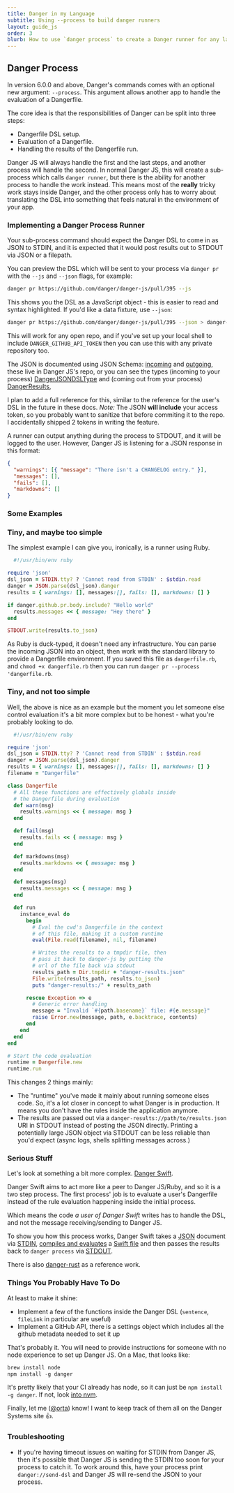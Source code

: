 ```yaml
---
title: Danger in my Language
subtitle: Using --process to build danger runners
layout: guide_js
order: 3
blurb: How to use `danger process` to create a Danger runner for any language.
---
```


## Danger Process

In version 6.0.0 and above, Danger's commands comes with an optional new argument: `--process`. This argument allows
another app to handle the evaluation of a Dangerfile.

The core idea is that the responsibilities of Danger can be split into three steps:

- Dangerfile DSL setup.
- Evaluation of a Dangerfile.
- Handling the results of the Dangerfile run.

Danger JS will always handle the first and the last steps, and another process will handle the second. In normal Danger
JS, this will create a sub-process which calls `danger runner`, but there is the ability for another process to handle
the work instead. This means most of the **really** tricky work stays inside Danger, and the other process only has to
worry about translating the DSL into something that feels natural in the environment of your app.

### Implementing a Danger Process Runner

Your sub-process command should expect the Danger DSL to come in as JSON to STDIN, and it is expected that it would post
results out to STDOUT via JSON or a filepath.

You can preview the DSL which will be sent to your process via `danger pr` with the `--js` and `--json` flags, for
example:

```sh
danger pr https://github.com/danger/danger-js/pull/395 --js
```

This shows you the DSL as a JavaScript object - this is easier to read and syntax highlighted. If you'd like a data
fixture, use `--json`:

```sh
danger pr https://github.com/danger/danger-js/pull/395 --json > danger-js-395.dsl.json
```

This will work for any open repo, and if you've set up your local shell to include `DANGER_GITHUB_API_TOKEN` then you
can use this with any private repository too.

The JSON is documented using JSON Schema: [incoming][] and [outgoing][], these live in Danger JS's repo, or you can see
the types (incoming to your process) [DangerJSONDSLType][] and (coming out from your process) [DangerResults][],

I plan to add a full reference for this, similar to the reference for the user's DSL in the future in these docs.
_Note:_ The JSON **will include** your access token, so you probably want to sanitize that before commiting it to the
repo. I accidentally shipped 2 tokens in writing the feature.

A runner can output anything during the process to STDOUT, and it will be logged to the user. However, Danger JS is
listening for a JSON response in this format:

```json
{
  "warnings": [{ "message": "There isn't a CHANGELOG entry." }],
  "messages": [],
  "fails": [],
  "markdowns": []
}
```

### Some Examples

### Tiny, and maybe too simple

The simplest example I can give you, ironically, is a runner using Ruby.

```ruby
  #!/usr/bin/env ruby

require 'json'
dsl_json = STDIN.tty? ? 'Cannot read from STDIN' : $stdin.read
danger = JSON.parse(dsl_json).danger
results = { warnings: [], messages:[], fails: [], markdowns: [] }

if danger.github.pr.body.include? "Hello world"
  results.messages << { message: "Hey there" }
end

STDOUT.write(results.to_json)
```

As Ruby is duck-typed, it doesn't need any infrastructure. You can parse the incoming JSON into an object, then work
with the standard library to provide a Dangerfile environment. If you saved this file as `dangerfile.rb`, and
`chmod +x dangerfile.rb` then you can run `danger pr --process 'dangerfile.rb`.

### Tiny, and not too simple

Well, the above is nice as an example but the moment you let someone else control evaluation it's a bit more complex but
to be honest - what you're probably looking to do.

```ruby
  #!/usr/bin/env ruby

require 'json'
dsl_json = STDIN.tty? ? 'Cannot read from STDIN' : $stdin.read
danger = JSON.parse(dsl_json).danger
results = { warnings: [], messages:[], fails: [], markdowns: [] }
filename = "Dangerfile"

class Dangerfile
  # All these functions are effectively globals inside
  # the Dangerfile during evaluation
  def warn(msg)
    results.warnings << { message: msg }
  end

  def fail(msg)
    results.fails << { message: msg }
  end

  def markdowns(msg)
    results.markdowns << { message: msg }
  end

  def messages(msg)
    results.messages << { message: msg }
  end

  def run
    instance_eval do
      begin
        # Eval the cwd's Dangerfile in the context
        # of this file, making it a custom runtime
        eval(File.read(filename), nil, filename)

        # Writes the results to a tmpdir file, then
        # pass it back to danger-js by putting the
        # url of the file back via stdout
        results_path = Dir.tmpdir + "danger-results.json"
        File.write(results_path, results.to_json)
        puts "danger-results:/" + results_path

      rescue Exception => e
        # Generic error handling
        message = "Invalid `#{path.basename}` file: #{e.message}"
        raise Error.new(message, path, e.backtrace, contents)
      end
    end
  end
end

# Start the code evaluation
runtime = Dangerfile.new
runtime.run
```

This changes 2 things mainly:

- The "runtime" you've made it mainly about running someone elses code. So, it's a lot closer in concept to what Danger
  is in production. It means you don't have the rules inside the application anymore.
- The results are passed out via a `danger-results://path/to/results.json` URI in STDOUT instead of posting the JSON
  directly. Printing a potentially large JSON object via STDOUT can be less reliable than you'd expect (async logs,
  shells splitting messages across.)

### Serious Stuff

Let's look at something a bit more complex. [Danger Swift][danger-swift].

Danger Swift aims to act more like a peer to Danger JS/Ruby, and so it is a two step process. The first process' job is
to evaluate a user's Dangerfile instead of the rule evaluation happening inside the initial process.

Which means the code _a user of Danger Swift_ writes has to handle the DSL, and not the message receiving/sending to
Danger JS.

To show you how this process works, Danger Swift takes a [JSON][swift-json] document via [STDIN][swift-stdin], [compiles
and evaluates][swift-eval] a [Swift file][swift-dangerfile] and then passes the results back to `danger process` via
[STDOUT][swift-stdout].

There is also [danger-rust][] as a reference work.

### Things You Probably Have To Do

At least to make it shine:

- Implement a few of the functions inside the Danger DSL (`sentence`, `fileLink` in particular are useful)
- Implement a GitHub API, there is a settings object which includes all the github metadata needed to set it up

That's probably it. You will need to provide instructions for someone with no node experience to set up Danger JS. On a
Mac, that looks like:

```js
brew install node
npm install -g danger
```

It's pretty likely that your CI already has node, so it can just be `npm install -g danger`. If not, look [into nvm][].

Finally, let me ([@orta][]) know! I want to keep track of them all on the Danger Systems site :+1:.

### Troubleshooting

- If you're having timeout issues on waiting for STDIN from Danger JS, then it's possible that Danger JS is sending the
  STDIN too soon for your process to catch it. To work around this, have your process print `danger://send-dsl` and
  Danger JS will re-send the JSON to your process.

[danger-swift]: https://github.com/danger/danger-swift
[swift-json]: https://github.com/danger/danger-swift/blob/master/fixtures/eidolon_609.json
[swift-stdin]:
  https://github.com/danger/danger-swift/blob/1576e336e41698861456533463c8821675427258/Sources/Runner/main.swift#L9-L11
[swift-eval]:
  https://github.com/danger/danger-swift/blob/1576e336e41698861456533463c8821675427258/Sources/Runner/main.swift#L23-L40
[swift-dangerfile]:
  https://github.com/danger/danger-swift/blob/1576e336e41698861456533463c8821675427258/Dangerfile.swift
[swift-stdout]:
  https://github.com/danger/danger-swift/blob/1576e336e41698861456533463c8821675427258/Sources/Runner/main.swift#L48-L50
[swift-first-pr]: https://github.com/danger/danger-swift/pull/12
[dangerjsondsltype]: https://github.com/danger/danger-js/blob/master/source/dsl/DangerDSL.ts
[into nvm]: https://github.com/creationix/nvm
[@orta]: https://github.com/orta
[dangerresults]: https://github.com/danger/danger-js/blob/master/source/dsl/DangerResults.ts
[incoming]: https://github.com/danger/danger-js/blob/master/source/danger-incoming-process-schema.json
[outgoing]: https://github.com/danger/danger-js/blob/master/source/danger-outgoing-process-schema.json
[danger-rust]: https://github.com/danger/rust
